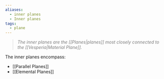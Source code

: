 ```yaml
---
aliases:
  - inner planes
  - Inner planes
tags:
  - plane
---
```

> <span style="color:rgb(125, 125, 125)">*The inner planes are the [[Planes|planes]] most closely connected to the [[Vesperia|Material Plane]].*</span>

The inner planes encompass:
- [[Parallel Planes]]
- [[Elemental Planes]]